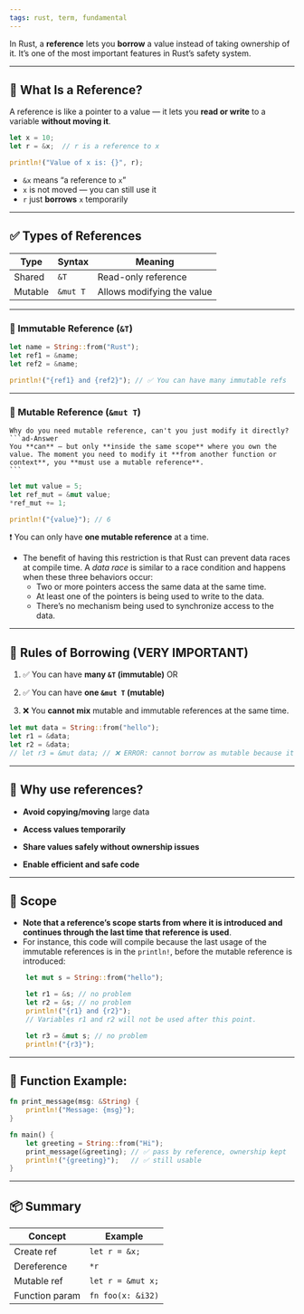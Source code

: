 ```yaml
---
tags: rust, term, fundamental
---
```


In Rust, a **reference** lets you **borrow** a value instead of taking ownership of it. It’s one of the most important features in Rust’s safety system.

---

## 🧠 What Is a Reference?

A reference is like a pointer to a value — it lets you **read or write** to a variable **without moving it**.

```rust
let x = 10;
let r = &x;  // r is a reference to x

println!("Value of x is: {}", r);
```

- `&x` means “a reference to `x`”
- `x` is not moved — you can still use it
- `r` just **borrows** `x` temporarily

---

## ✅ Types of References

|Type|Syntax|Meaning|
|---|---|---|
|Shared|`&T`|Read-only reference|
|Mutable|`&mut T`|Allows modifying the value|

---

### 🔹 Immutable Reference (`&T`)

```rust
let name = String::from("Rust");
let ref1 = &name;
let ref2 = &name;

println!("{ref1} and {ref2}"); // ✅ You can have many immutable refs
```

---

### 🔸 Mutable Reference (`&mut T`)

````ad-question
Why do you need mutable reference, can't you just modify it directly?
```ad-Answer
You **can** — but only **inside the same scope** where you own the value. The moment you need to modify it **from another function or context**, you **must use a mutable reference**.
```
````

```rust
let mut value = 5;
let ref_mut = &mut value;
*ref_mut += 1;

println!("{value}"); // 6
```

❗ You can only have **one mutable reference** at a time.

- The benefit of having this restriction is that Rust can prevent data races at compile time. A _data race_ is similar to a race condition and happens when these three behaviors occur:
	- Two or more pointers access the same data at the same time.
	- At least one of the pointers is being used to write to the data.
	- There’s no mechanism being used to synchronize access to the data.

---

## 🧱 Rules of Borrowing (VERY IMPORTANT)

1. ✅ You can have **many `&T` (immutable)** OR
    
2. ✅ You can have **one `&mut T` (mutable)**
    
3. ❌ You **cannot mix** mutable and immutable references at the same time.
    

```rust
let mut data = String::from("hello");
let r1 = &data;
let r2 = &data;
// let r3 = &mut data; // ❌ ERROR: cannot borrow as mutable because it's already borrowed as immutable
```

---

## 🎯 Why use references?

- **Avoid copying/moving** large data
    
- **Access values temporarily**
    
- **Share values safely without ownership issues**
    
- **Enable efficient and safe code**
    

---

## 🔬 Scope

- **Note that a reference’s scope starts from where it is introduced and continues through the last time that reference is used**. 
- For instance, this code will compile because the last usage of the immutable references is in the `println!`, before the mutable reference is introduced:

```rust
    let mut s = String::from("hello");

    let r1 = &s; // no problem
    let r2 = &s; // no problem
    println!("{r1} and {r2}");
    // Variables r1 and r2 will not be used after this point.

    let r3 = &mut s; // no problem
    println!("{r3}");
```

---

## 🧪 Function Example:

```rust
fn print_message(msg: &String) {
    println!("Message: {msg}");
}

fn main() {
    let greeting = String::from("Hi");
    print_message(&greeting); // ✅ pass by reference, ownership kept
    println!("{greeting}");   // ✅ still usable
}
```

---

## 📦 Summary

|Concept|Example|
|---|---|
|Create ref|`let r = &x;`|
|Dereference|`*r`|
|Mutable ref|`let r = &mut x;`|
|Function param|`fn foo(x: &i32)`|
